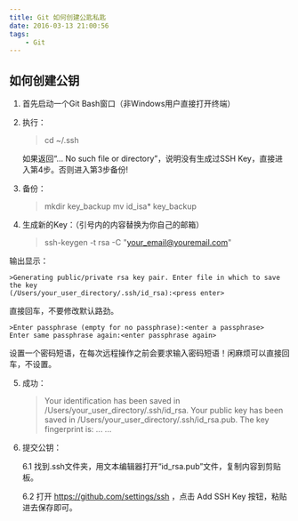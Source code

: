```yaml
---
title: Git 如何创建公匙私匙
date: 2016-03-13 21:00:56
tags:
    - Git
---
```



## 如何创建公钥

1. 首先启动一个Git Bash窗口（非Windows用户直接打开终端）

2. 执行：
    
    >cd ~/.ssh

    如果返回“… No such file or directory”，说明没有生成过SSH Key，直接进入第4步。否则进入第3步备份!

3. 备份：

   >mkdir key_backup
   mv id_isa* key_backup

4. 生成新的Key：（引号内的内容替换为你自己的邮箱）

   >ssh-keygen -t rsa -C "your_email@youremail.com"

  输出显示：

    >Generating public/private rsa key pair. Enter file in which to save the key 
    (/Users/your_user_directory/.ssh/id_rsa):<press enter>

  直接回车，不要修改默认路劲。

    >Enter passphrase (empty for no passphrase):<enter a passphrase>
    Enter same passphrase again:<enter passphrase again>

  设置一个密码短语，在每次远程操作之前会要求输入密码短语！闲麻烦可以直接回车，不设置。

5. 成功：

    >Your identification has been saved in /Users/your_user_directory/.ssh/id_rsa.
    Your public key has been saved in /Users/your_user_directory/.ssh/id_rsa.pub.
    The key fingerprint is:
    ... ...

6. 提交公钥：

   6.1 找到.ssh文件夹，用文本编辑器打开“id_rsa.pub”文件，复制内容到剪贴板。
   
   6.2 打开 https://github.com/settings/ssh ，点击 Add SSH Key 按钮，粘贴进去保存即可。



